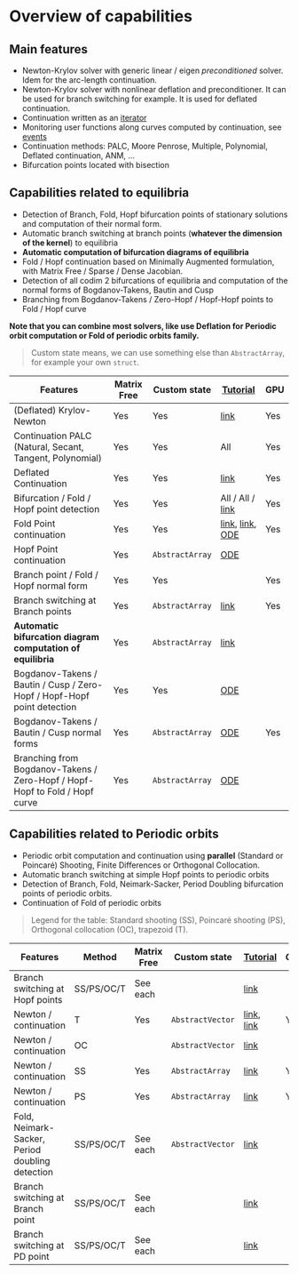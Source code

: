 # Overview of capabilities

## Main features

- Newton-Krylov solver with generic linear / eigen *preconditioned* solver. Idem for the arc-length continuation.
- Newton-Krylov solver with nonlinear deflation and preconditioner. It can be used for branch switching for example. It is used for deflated continuation.
- Continuation written as an [iterator](https://bifurcationkit.github.io/BifurcationKitDocs.jl/dev/iterator/)
- Monitoring user functions along curves computed by continuation, see [events](https://bifurcationkit.github.io/BifurcationKitDocs.jl/dev/EventCallback/)
- Continuation methods: PALC, Moore Penrose, Multiple, Polynomial, Deflated continuation, ANM, ...
- Bifurcation points located with bisection

## Capabilities related to equilibria
- Detection of Branch, Fold, Hopf bifurcation points of stationary solutions and computation of their normal form.
- Automatic branch switching at branch points (**whatever the dimension of the kernel**) to equilibria
- **Automatic computation of bifurcation diagrams of equilibria**
- Fold / Hopf continuation based on Minimally Augmented formulation, with Matrix Free / Sparse / Dense Jacobian.
- Detection of all codim 2 bifurcations of equilibria and computation of the normal forms of Bogdanov-Takens, Bautin and Cusp
- Branching from Bogdanov-Takens / Zero-Hopf / Hopf-Hopf points to Fold / Hopf curve

**Note that you can combine most solvers, like use Deflation for Periodic orbit computation or Fold of periodic orbits family.**

> Custom state means, we can use something else than `AbstractArray`, for example your own `struct`.

|Features|Matrix Free|Custom state| [Tutorial](https://bifurcationkit.github.io/BifurcationKitDocs.jl/dev/tutorials/tutorials/) | GPU |
|---|---|---|---|---|
| (Deflated) Krylov-Newton| Yes| Yes| [link](https://bifurcationkit.github.io/BifurcationKitDocs.jl/dev/deflatedproblem/)| Yes|
| Continuation PALC (Natural, Secant, Tangent, Polynomial) | Yes| Yes |All  | Yes |
| Deflated Continuation | Yes| Yes| [link](https://bifurcationkit.github.io/BifurcationKitDocs.jl/dev/tutorials/tutorialCarrier/#Deflated-Continuation-in-the-Carrier-Problem-1) |Yes  |
| Bifurcation / Fold / Hopf point detection | Yes| Yes| All / All / [link](https://bifurcationkit.github.io/BifurcationKitDocs.jl/dev/tutorials/tutorials/#Bifurcation-diagrams-with-periodic-orbits-1) | Yes |
| Fold Point continuation | Yes| Yes| [link](https://bifurcationkit.github.io/BifurcationKitDocs.jl/dev/tutorials/tutorials1/#Temperature-model-(simplest-example-for-equilibria)-1), [link](https://bifurcationkit.github.io/BifurcationKitDocs.jl/dev/tutorials/tutorialsCGL/#Complex-Ginzburg-Landau-2d-1), [ODE](https://bifurcationkit.github.io/BifurcationKitDocs.jl/dev/tutorials/ode/lorenz84/#Extended-Lorenz-84-model-(codim-2-BT/ZH-aBS)) | Yes |
| Hopf Point continuation | Yes| `AbstractArray` | [ODE](https://bifurcationkit.github.io/BifurcationKitDocs.jl/dev/tutorials/ode/lorenz84/#Extended-Lorenz-84-model-(codim-2-BT/ZH-aBS)) ||
| Branch point / Fold / Hopf normal form | Yes| Yes|  | Yes | [link](https://bifurcationkit.github.io/BifurcationKitDocs.jl/dev/tutorials/tutorials3/#Continuation-of-Hopf-points-1) | |
| Branch switching at Branch points | Yes| `AbstractArray` | [link](https://bifurcationkit.github.io/BifurcationKitDocs.jl/dev/tutorials/tutorials/#Bifurcation-diagrams-with-periodic-orbits-1) | Yes |
| **Automatic bifurcation diagram computation of equilibria** | Yes| `AbstractArray` |  [link](https://bifurcationkit.github.io/BifurcationKitDocs.jl/dev/tutorials/ode/tutorialPP2/#pp2-example-from-AUTO07p-(aBD-Hopf-aBS)) | |
| Bogdanov-Takens / Bautin / Cusp / Zero-Hopf / Hopf-Hopf point detection | Yes| Yes | [ODE](https://bifurcationkit.github.io/BifurcationKitDocs.jl/dev/tutorials/ode/lorenz84/#Extended-Lorenz-84-model-(codim-2-BT/ZH-aBS)) | |
| Bogdanov-Takens / Bautin / Cusp normal forms | Yes| `AbstractArray`| [ODE](https://bifurcationkit.github.io/BifurcationKitDocs.jl/dev/tutorials/ode/lorenz84/#Extended-Lorenz-84-model-(codim-2-BT/ZH-aBS))| Yes |
| Branching from Bogdanov-Takens / Zero-Hopf / Hopf-Hopf to Fold / Hopf curve | Yes | `AbstractArray` | [ODE](https://bifurcationkit.github.io/BifurcationKitDocs.jl/dev/tutorials/ode/lorenz84/#Extended-Lorenz-84-model-(codim-2-BT/ZH-aBS))|  |


## Capabilities related to Periodic orbits

- Periodic orbit computation and continuation using **parallel** (Standard or Poincaré) Shooting, Finite Differences or Orthogonal Collocation.
- Automatic branch switching at simple Hopf points to periodic orbits
- Detection of Branch, Fold, Neimark-Sacker, Period Doubling bifurcation points of periodic orbits.
- Continuation of Fold of periodic orbits

> Legend for the table: Standard shooting (SS), Poincaré shooting (PS), Orthogonal collocation (OC), trapezoid (T).

|Features|Method|Matrix Free|Custom state| [Tutorial](https://bifurcationkit.github.io/BifurcationKitDocs.jl/dev/tutorials/tutorials/) | GPU |
|---|---|---|---|---|---|
| Branch switching at Hopf points |SS/PS/OC/T| See each|  | [link](https://bifurcationkit.github.io/BifurcationKitDocs.jl/dev/tutorials/ode/tutorialsODE-PD/#Period-doubling-in-Lur'e-problem-(PD-aBS)) | |
| Newton / continuation | T | Yes| `AbstractVector` | [link](https://bifurcationkit.github.io/BifurcationKitDocs.jl/dev/tutorials/tutorials3/#Brusselator-1d-(automatic)-1), [link](https://bifurcationkit.github.io/BifurcationKitDocs.jl/dev/tutorials/tutorialsCGL/#Complex-Ginzburg-Landau-2d-1) | Yes|
| Newton / continuation |OC| | `AbstractVector` | [link](https://bifurcationkit.github.io/BifurcationKitDocs.jl/dev/tutorials/ode/tutorialsODE/#Neural-mass-equation-(Hopf-aBS)) | |
| Newton / continuation |SS| Yes| `AbstractArray` |  [link](https://bifurcationkit.github.io/BifurcationKitDocs.jl/dev/tutorials/ode/tutorialsODE-PD/#Period-doubling-in-Lur'e-problem-(PD-aBS)) | Yes|
| Newton / continuation |PS| Yes| `AbstractArray` |  [link](https://bifurcationkit.github.io/BifurcationKitDocs.jl/dev/tutorials/tutorials3/#d-Brusselator-(automatic)) | Yes|
| Fold, Neimark-Sacker, Period doubling detection |SS/PS/OC/T| See each| `AbstractVector` | [link](https://bifurcationkit.github.io/BifurcationKitDocs.jl/dev/tutorials/tutorials3/#d-Brusselator-(automatic))  | |
| Branch switching at Branch point |SS/PS/OC/T| See each|  | [link](https://bifurcationkit.github.io/BifurcationKitDocs.jl/dev/tutorials/ode/tutorialsODE-PD/#Period-doubling-in-Lur'e-problem-(PD-aBS)) | |
| Branch switching at PD point |SS/PS/OC/T| See each|  | [link](https://bifurcationkit.github.io/BifurcationKitDocs.jl/dev/tutorials/ode/tutorialsODE-PD/#Period-doubling-in-Lur'e-problem-(PD-aBS)) | |
